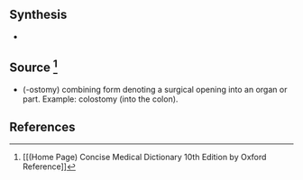 ## Synthesis
- 
## Source [^1]
- (-ostomy) combining form denoting a surgical opening into an organ or part. Example: colostomy (into the colon).
## References

[^1]: [[(Home Page) Concise Medical Dictionary 10th Edition by Oxford Reference]]